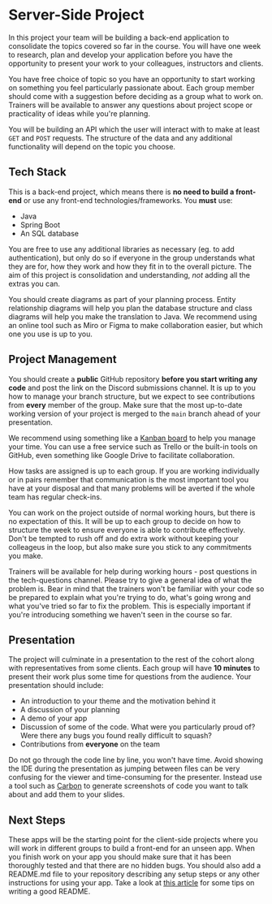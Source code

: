 # Server-Side Project

In this project your team will be building a back-end application to consolidate the topics covered so far in the course. You will have one week to research, plan and develop your application before you have the opportunity to present your work to your colleagues, instructors and clients.

You have free choice of topic so you have an opportunity to start working on something you feel particularly passionate about. Each group member should come with a suggestion before deciding as a group what to work on. Trainers will be available to answer any questions about project scope or practicality of ideas while you're planning.

You will be building an API which the user will interact with to make at least `GET` and `POST` requests. The structure of the data and any additional functionality will depend on the topic you choose.

## Tech Stack

This is a back-end project, which means there is **no need to build a front-end** or use any front-end technologies/frameworks. You **must** use:

- Java
- Spring Boot
- An SQL database

You are free to use any additional libraries as necessary (eg. to add authentication), but only do so if everyone in the group understands what they are for, how they work and how they fit in to the overall picture. The aim of this project is consolidation and understanding, *not* adding all the extras you can.

You should create diagrams as part of your planning process. Entity relationship diagrams will help you plan the database structure and class diagrams will help you make the translation to Java. We recommend using an online tool such as Miro or Figma to make collaboration easier, but which one you use is up to you.

## Project Management

You should create a **public** GitHub repository **before you start writing any code** and post the link on the Discord submissions channel. It is up to you how to manage your branch structure, but we expect to see contributions from **every** member of the group. Make sure that the most up-to-date working version of your project is merged to the `main` branch ahead of your presentation.  

We recommend using something like a [Kanban board](https://kanbanize.com/kanban-resources/getting-started/what-is-kanban-board) to help you manage your time. You can use a free service such as Trello or the built-in tools on GitHub, even something like Google Drive to facilitate collaboration.

How tasks are assigned is up to each group. If you are working individually or in pairs remember that communication is the most important tool you have at your disposal and that many problems will be averted if the whole team has regular check-ins. 

You can work on the project outside of normal working hours, but there is no expectation of this. It will be up to each group to decide on how to structure the week to ensure everyone is able to contribute effectively. Don't be tempted to rush off and do extra work without keeping your colleageus in the loop, but also make sure you stick to any commitments you make. 

Trainers will be available for help during working hours - post questions in the tech-questions channel. Please try to give a general idea of what the problem is. Bear in mind that the trainers won't be familiar with your code so be prepared to explain what you're trying to do, what's going wrong and what you've tried so far to fix the problem. This is especially important if you're introducing something we haven't seen in the course so far.

## Presentation

The project will culminate in a presentation to the rest of the cohort along with representatives from some clients. Each group will have **10 minutes** to present their work plus some time for questions from the audience. Your presentation should include:

- An introduction to your theme and the motivation behind it
- A discussion of your planning
- A demo of your app
- Discussion of some of the code. What were you particularly proud of? Were there any bugs you found really difficult to squash?
- Contributions from **everyone** on the team

Do not go through the code line by line, you won't have time. Avoid showing the IDE during the presentation as jumping between files can be very confusing for the viewer and time-consuming for the presenter. Instead use a tool such as [Carbon](https://carbon.now.sh/) to generate screenshots of code you want to talk about and add them to your slides.

## Next Steps

These apps will be the starting point for the client-side projects where you will work in different groups to build a front-end for an unseen app. When you finish work on your app you should make sure that it has been thoroughly tested and that there are no hidden bugs. You should also add a README.md file to your repository describing any setup steps or any other instructions for using your app. Take a look at [this article](https://www.freecodecamp.org/news/how-to-write-a-good-readme-file/) for some tips on writing a good README.